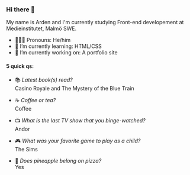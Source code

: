 ### Hi there 👋

My name is Arden and I'm currently studying Front-end developement at Medieinstitutet, Malmö SWE. 

- 💁🏼‍♂️ Pronouns: He/him 
- 🌱 I’m currently learning: HTML/CSS
- 🔭 I’m currently working on: A portfolio site

#### 5 quick qs: 

- 📚 _Latest book(s) read?_ <br>
Casino Royale and The Mystery of the Blue Train

- ☕️ _Coffee or tea?_ <br>
Coffee

- 📺 _What is the last TV show that you binge-watched?_ <br>
Andor

- 🎮 _What was your favorite game to play as a child?_ <br>
The Sims 

- 🍍 _Does pineapple belong on pizza?_ <br>
Yes


<!--
**arden-rh/arden-rh** is a ✨ _special_ ✨ repository because its `README.md` (this file) appears on your GitHub profile.

Here are some ideas to get you started:

- 🔭 I’m currently working on ...
- 🌱 I’m currently learning ...
- 👯 I’m looking to collaborate on ...
- 🤔 I’m looking for help with ...
- 💬 Ask me about ...
- 📫 How to reach me: ...
- ⚡ Fun fact: ...
-->
